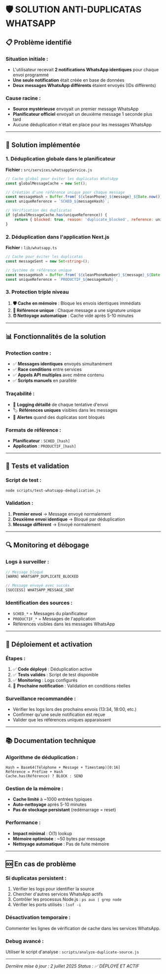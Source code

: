 # 🛡️ SOLUTION ANTI-DUPLICATAS WHATSAPP

## 📋 **Problème identifié**

### **Situation initiale :**
- L'utilisateur recevait **2 notifications WhatsApp identiques** pour chaque envoi programmé
- **Une seule notification** était créée en base de données
- **Deux messages WhatsApp différents** étaient envoyés (IDs différents)

### **Cause racine :**
- **Source mystérieuse** envoyait un premier message WhatsApp
- **Planificateur officiel** envoyait un deuxième message 1 seconde plus tard
- Aucune déduplication n'était en place pour les messages WhatsApp

---

## 🔧 **Solution implémentée**

### **1. Déduplication globale dans le planificateur**
**Fichier :** `src/services/whatsappService.js`

```javascript
// Cache global pour éviter les duplicatas WhatsApp
const globalMessageCache = new Set();

// Création d'une référence unique pour chaque message
const messageHash = Buffer.from(`${cleanPhone}_${message}_${Date.now()}`).toString('base64').substring(0, 16);
const uniqueReference = `SCHED_${messageHash}`;

// Vérification des duplicatas
if (globalMessageCache.has(uniqueReference)) {
    return { blocked: true, reason: 'duplicate_blocked', reference: uniqueReference };
}
```

### **2. Déduplication dans l'application Next.js**
**Fichier :** `lib/whatsapp.ts`

```typescript
// Cache pour éviter les duplicatas
const messageSent = new Set<string>();

// Système de référence unique
const messageHash = Buffer.from(`${cleanPhoneNumber}_${message}_${Date.now()}`).toString('base64').substring(0, 16);
const uniqueReference = `PRODUCTIF_${messageHash}`;
```

### **3. Protection triple niveau**

1. **🛡️ Cache en mémoire** : Bloque les envois identiques immédiats
2. **🔗 Référence unique** : Chaque message a une signature unique
3. **⏰ Nettoyage automatique** : Cache vidé après 5-10 minutes

---

## 📊 **Fonctionnalités de la solution**

### **Protection contre :**
- ✅ **Messages identiques** envoyés simultanément
- ✅ **Race conditions** entre services
- ✅ **Appels API multiples** avec même contenu
- ✅ **Scripts manuels** en parallèle

### **Traçabilité :**
- 📝 **Logging détaillé** de chaque tentative d'envoi
- 🏷️ **Références uniques** visibles dans les messages
- 🚨 **Alertes** quand des duplicatas sont bloqués

### **Formats de référence :**
- **Planificateur** : `SCHED_[hash]` 
- **Application** : `PRODUCTIF_[hash]`

---

## 🧪 **Tests et validation**

### **Script de test :**
```bash
node scripts/test-whatsapp-deduplication.js
```

### **Validation :**
1. **Premier envoi** → Message envoyé normalement
2. **Deuxième envoi identique** → Bloqué par déduplication
3. **Message différent** → Envoyé normalement

---

## 🔍 **Monitoring et débogage**

### **Logs à surveiller :**
```javascript
// Message bloqué
[WARN] WHATSAPP_DUPLICATE_BLOCKED

// Message envoyé avec succès 
[SUCCESS] WHATSAPP_MESSAGE_SENT
```

### **Identification des sources :**
- `SCHED_*` = Messages du planificateur
- `PRODUCTIF_*` = Messages de l'application
- Références visibles dans les messages WhatsApp

---

## 🚀 **Déploiement et activation**

### **Étapes :**
1. ✅ **Code déployé** : Déduplication active
2. ✅ **Tests validés** : Script de test disponible
3. ✅ **Monitoring** : Logs configurés
4. 🎯 **Prochaine notification** : Validation en conditions réelles

### **Surveillance recommandée :**
- Vérifier les logs lors des prochains envois (13:34, 18:00, etc.)
- Confirmer qu'une seule notification est reçue
- Valider que les références uniques apparaissent

---

## 📚 **Documentation technique**

### **Algorithme de déduplication :**
```
Hash = Base64(Téléphone + Message + Timestamp)[0:16]
Référence = Préfixe + Hash
Cache.has(Référence) ? BLOCK : SEND
```

### **Gestion de la mémoire :**
- **Cache limité** à ~1000 entrées typiques
- **Auto-nettoyage** après 5-10 minutes  
- **Pas de stockage persistant** (redémarrage = reset)

### **Performance :**
- **Impact minimal** : O(1) lookup
- **Mémoire optimisée** : ~50 bytes par message
- **Nettoyage automatique** : Pas de fuite mémoire

---

## 🆘 **En cas de problème**

### **Si duplicatas persistent :**
1. Vérifier les logs pour identifier la source
2. Chercher d'autres services WhatsApp actifs
3. Contrôler les processus Node.js : `ps aux | grep node`
4. Vérifier les ports utilisés : `lsof -i`

### **Désactivation temporaire :**
Commenter les lignes de vérification de cache dans les services WhatsApp.

### **Debug avancé :**
Utiliser le script d'analyse : `scripts/analyze-duplicate-source.js`

---

*Dernière mise à jour : 2 juillet 2025*
*Status : ✅ DÉPLOYÉ ET ACTIF* 